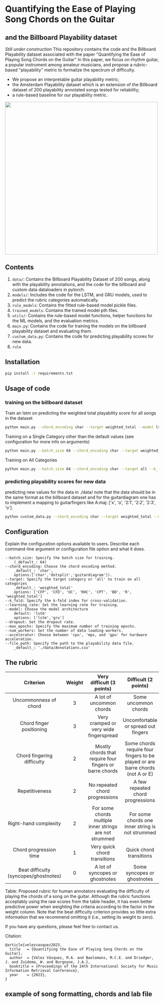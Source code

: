 # Quantifying the Ease of Playing Song Chords on the Guitar
## and the Billboard Playability dataset
_Still under construction_
This repository contains the code and the Billboard Playability dataset associated with the paper "Quantifying the Ease of Playing Song Chords on the Guitar" In this paper, we focus on rhythm guitar, a popular instrument among amateur musicians, and propose a rubric-based "playability" metric to formalize the spectrum of difficulty.
- We propose an interpretable guitar playability metric;
- the Amsterdam Playability dataset which is an extension of the Billboard dataset of 200 playability annotated songs tested for reliability;
- a rule-based baseline for our playability metric.

<img src="media/playability.png" width="500">

## Contents
1. `data/`: Contains the Billboard Playability Dataset of 200 songs, along with the playability annotations, and the code for the billboard and custom data dataloaders in pytorch.
2. `models/`: Includes the code for the LSTM, and GRU models, used to predict the rubric categories automatically.
3. `rule_models`: Contains the fitted rule-based model pickle files.
4. `trained_models`: Contains the trained model pth files.
5. `utils/`: Contains the rule-based model functions, helper functions for the ML models, and the evaluation metrics.
6. `main.py`: Contains the code for training the models on the billboard playability dataset and evaluating them.
7. `custom_data.py`: Contains the code for predicting playability scores for new data.
8. `rule`
## Installation
```bash
pip install -r requirements.txt
```

## Usage of code

### training on the billboard dataset

Train an lstm on predicting the weighted total playability score for all songs in the dataset
```bash
python main.py --chord_encoding char --target weighted_total --model lstm --accelerator cpu 
```
Training on a Single Category other than the default values (see configuration for more info on arguments)
```bash
python main.py --batch_size 64 --chord_encoding char --target weighted_total --k_fold 0 --learning_rate 0.002 --model lstm --dropout 0.5 --max_epochs 20 --num_workers 0 --accelerator cpu --file_path ./data/Annotations.csv
```
Training on All Categories
```bash
python main.py --batch_size 64 --chord_encoding char --target all --k_fold 0 --learning_rate 0.002 --model lstm --dropout 0.5 --max_epochs 20 --num_workers 0 --accelerator cpu --file_path ./data/Annotations.csv
```

### predicting playability scores for new data
predicting new values for the data in ./data/
note that the data should be in the same format as the billboard dataset and for the guitardiagram one has to implement a mapping to guitarfingers like A:maj: ['x', 'o', '2:1', '2:2', '2:3', 'o'].
```bash
python custom_data.py --chord_encoding char --target weighted_total --model lstm --accelerator cpu --file_path ./data/Annotations.csv --data_path ./data/Annotations.csv
```

## Configuration

Explain the configuration options available to users. Describe each command-line argument or configuration file option and what it does.

    --batch_size: Specify the batch size for training. 
        (_default_: 64)
    --chord_encoding: Choose the chord encoding method.
        _default_: 'char', 
        options:['char','dotsplit','guitardiagram']).
    --target: Specify the target category or 'all' to train on all categories
        _default_: 'weighted_total'   
        options: ['CFP', 'CFD', 'UC', 'RHC', 'CPT', 'BD', 'R', 'weighted_total']
    --k_fold: Specify the k-fold index for cross-validation.
    --learning_rate: Set the learning rate for training.
    --model: Choose the model architecture 
        default: 'lstm'
        options: ['lstm','gru']
    --dropout: Set the dropout rate.
    --max_epochs: Specify the maximum number of training epochs.
    --num_workers: Set the number of data loading workers.
    --accelerator: Choose between 'cpu', 'mps, and 'gpu' for hardware acceleration.
    --file_path: Specify the path to the playability data file.
        _default_: './data/Annotations.csv'

## The rubric

|   Criterion    | Weight | Very difficult (3 points) | Difficult (2 points) | Easy (1 point) | Very Easy (0 points) |
| :------------: | :----: | :----------------------: | :------------------: | :------------: | :------------------: |
| Uncommonness of chord |   3    |  A lot of uncommon chords  |  Some uncommon chords  | Few uncommon chords | No uncommon chords |
| Chord finger positioning |   3    |  Very cramped or very wide fingerspread | Uncomfortable or spread out fingers | Slightly uncomfortable or spread out fingers | Comfortable hand and finger position |
| Chord fingering difficulty |   2    |  Mostly chords that require four fingers or barre chords | Some chords require four fingers to be played or are barre chords (not A or E) | Most chords require three fingers or are A or E barre chords | Most chords can be played with two or three fingers |
| Repetitiveness |   2    | No repeated chord progressions | A few repeated chord progressions | Quite a bit of repetition of chord progressions | A lot of repetition of chord progressions |
| Right-hand complexity |   2    | For some chords multiple inner strings are not strummed | For some chords one inner string is not strummed | For some of the chords one or more outer strings are not strummed | For the chords all strings are strummed |
| Chord progression time |   1    | Very quick chord transitions | Quick chord transitions | Slow chord transitions | Very slow chord transitions |
| Beat difficulty (syncopes/ghostnotes) |   0    | A lot of syncopes or ghostnotes | Some syncopes or ghostnotes | A few syncopes or ghostnotes | No syncopes or ghostnotes |

Table: Proposed rubric for human annotators evaluating the difficulty of playing the chords of a song on the guitar. Although the rubric functions acceptably using the raw scores from the table header, it has even better predictive power when weighting the criteria according to the factor in the weight column. Note that the beat difficulty criterion provides so little extra information that we recommend omitting it (i.e., setting its weight to zero).


If you have any questions, please feel free to contact us.

Citation:
```
@article{velezvasquez2023,
  title   = {Quantifying the Ease of Playing Song Chords on the Guitar},
  author  = {Vélez Vásquez, M.A. and Baelemans, M.C.E. and Driedger, J. and Zuidema, W. and Burgoyne, J.A.},
  booktitle = {Proceedings of the 24th International Society for Music Information Retrieval Conference},
  year    = {2023},
}
```


## example of song formatting, chords and lab file

```txt

```
